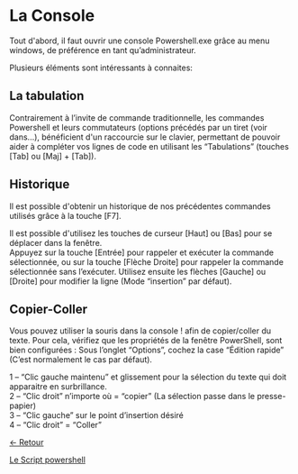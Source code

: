# La Console

Tout d'abord, il faut ouvrir une console Powershell.exe grâce au menu windows, de préférence en tant qu’administrateur.

Plusieurs éléments sont intéressants à connaites:

## La tabulation
Contrairement à l’invite de commande traditionnelle, les commandes Powershell et leurs commutateurs (options précédés par un tiret (voir dans...), bénéficient d'un raccourcie sur le clavier, permettant de pouvoir aider à compléter vos lignes de code en utilisant les “Tabulations” (touches [Tab] ou [Maj] + [Tab]).

## Historique
Il est possible d'obtenir un historique de nos précédentes commandes utilisés grâce à la touche [F7].

Il est possible d'utilisez les touches de curseur [Haut] ou [Bas] pour se déplacer dans la fenêtre.    
Appuyez sur la touche [Entrée] pour rappeler et exécuter la commande sélectionnée, ou sur la touche [Flèche Droite] pour rappeler la commande sélectionnée sans l’exécuter. Utilisez ensuite les flèches [Gauche] ou [Droite] pour modifier la ligne (Mode “insertion” par défaut).

## Copier-Coller
Vous pouvez utiliser la souris dans la console ! afin de copier/coller du texte. Pour cela, vérifiez que les propriétés de la fenêtre PowerShell, sont bien configurées : Sous l’onglet “Options”, cochez la case “Édition rapide” (C’est normalement le cas par défaut).

1 – “Clic gauche maintenu” et glissement pour la sélection du texte qui doit apparaitre en surbrillance.   
2 – “Clic droit” n’importe où = “copier” (La sélection passe dans le presse-papier)   
3 – “Clic gauche” sur le point d’insertion désiré   
4 – “Clic droit” = “Coller”

[← Retour](https://github.com/mveron13/cours.linux/blob/main/README.md)


[Le Script powershell](https://github.com/mveron13/cours.linux/blob/main/powershell/Les_script_powershell.md)

